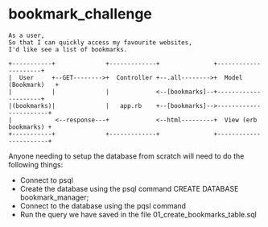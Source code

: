 # bookmark_challenge
```
As a user,
So that I can quickly access my favourite websites,
I'd like see a list of bookmarks.
```


```
+-----------+              +-------------+               +---------------------+
|  User     +--GET-------->+  Controller +--.all-------->+  Model (Bookmark)   +
|           |              |             <--[bookmarks]--+---------------------+
|(bookmarks)|              |   app.rb    +--[bookmarks]-->-----------------------+
|            <--response---+             <--html---------+  View (erb bookmarks) +
+-----------+              +-------------+               +-----------------------+
```

Anyone needing to setup the database from scratch will need to do the following things:
- Connect to psql
- Create the database using the psql command CREATE DATABASE bookmark_manager;
- Connect to the database using the pqsl command 
- Run the query we have saved in the file 01_create_bookmarks_table.sql